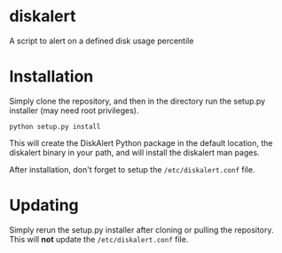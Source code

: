 # diskalert
A script to alert on a defined disk usage percentile

# Installation

Simply clone the repository, and then in the directory run the setup.py installer (may need root privileges).

```python setup.py install```

This will create the DiskAlert Python package in the default location, the diskalert binary in your path, and will install the diskalert man pages.

After installation, don't forget to setup the `/etc/diskalert.conf` file.

# Updating

Simply rerun the setup.py installer after cloning or pulling the repository. This will **not** update the `/etc/diskalert.conf` file.

